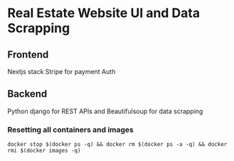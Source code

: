 # Real Estate Website UI and Data Scrapping
## Frontend
Nextjs stack
Stripe for payment Auth
## Backend
Python django for REST APIs and Beautifulsoup for data scrapping

### Resetting all containers and images
```docker stop $(docker ps -q) && docker rm $(docker ps -a -q) && docker rmi $(docker images -q)```

